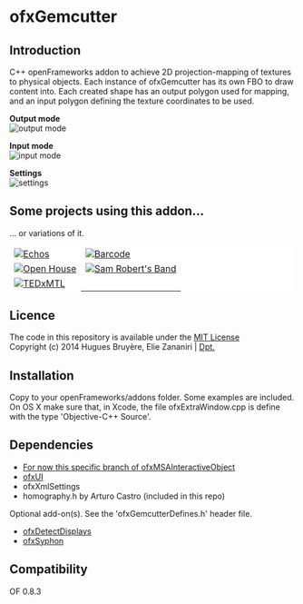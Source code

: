 ofxGemcutter
=====================================

Introduction
------------
C++ openFrameworks addon to achieve 2D projection-mapping of textures to physical objects. Each instance of ofxGemcutter has its own FBO to draw content into. Each created shape has an output polygon used for mapping, and an input polygon defining the texture coordinates to be used.

**Output mode**  
![output mode](http://www.smallfly.com/ofx/ofxGemcutter/ofxGemcutter_output.png)

**Input mode**  
![input mode](http://www.smallfly.com/ofx/ofxGemcutter/ofxGemcutter_input.png)

**Settings**  
![settings](http://www.smallfly.com/ofx/ofxGemcutter/ofxGemcutter_settings.png)

Some projects using this addon...
------------
... or variations of it.
<table style="border-style: hidden; background:#FFFFFF">
<tr>
<td style="border-style: hidden; background:#FFFFFF"><a href="http://www.smallfly.com/2012/08/echos/"><img src="http://www.smallfly.com/ofx/ofxGemcutter/ofxGemcutter_Echos__.jpg" alt="Echos"></a></td>
<td style="border-style: hidden; background:#FFFFFF"><a href="http://www.smallfly.com/2011/12/barcode/"><img src="http://www.smallfly.com/ofx/ofxGemcutter/ofxGemcutter_Barcode.jpg" alt="Barcode"></a></td>
</tr>
<tr>
<td style="border-style: hidden; background:#FFFFFF"><a href="http://www.smallfly.com/2011/06/306/"><img src="http://www.smallfly.com/ofx/ofxGemcutter/ofxGemcutter_DesignOpenHouse.jpg" alt="Open House"></a></td>
<td style="border-style: hidden; background:#FFFFFF"><a href="http://www.smallfly.com/2011/06/sam-roberts-band-i-feel-you/"><img src="http://www.smallfly.com/ofx/ofxGemcutter/ofxGemcutter_SamRobertBand.jpg" alt="Sam Robert's Band"></a></td>
</tr>
<tr>
<td style="border-style: hidden; background:#FFFFFF"><a href="http://www.smallfly.com/2013/11/tedxmontreal/"><img src="http://www.smallfly.com/ofx/ofxGemcutter/ofxGemcutter_TEDxMTL.jpg" alt="TEDxMTL"></a></td>
</tr>
</table>

Licence
-------
The code in this repository is available under the [MIT License](https://en.wikipedia.org/wiki/MIT_License)  
Copyright (c) 2014 Hugues Bruyère, Elie Zananiri | [Dpt.](http://dpt.co)

Installation
------------
Copy to your openFrameworks/addons folder. Some examples are included.
On OS X make sure that, in Xcode, the file ofxExtraWindow.cpp is define with the type 'Objective-C++ Source'.

Dependencies
------------
* [For now this specific branch of ofxMSAInteractiveObject](https://github.com/smallfly/ofxMSAInteractiveObject/tree/feature/coord_transformation)
* [ofxUI](https://github.com/rezaali/ofxUI)
* ofxXmlSettings
* homography.h by Arturo Castro (included in this repo)

Optional add-on(s). See the 'ofxGemcutterDefines.h' header file.
* [ofxDetectDisplays](https://github.com/morethanlogic/ofxDetectDisplays)
* [ofxSyphon](https://github.com/astellato/ofxSyphon)

Compatibility
------------
OF 0.8.3